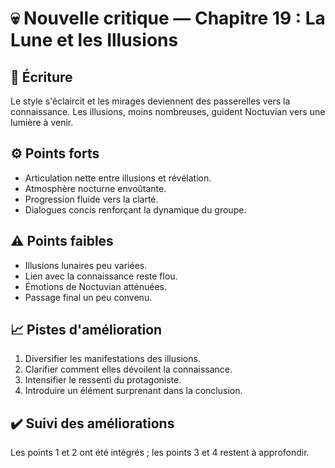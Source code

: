 # 💀 Nouvelle critique — Chapitre 19 : La Lune et les Illusions

## 🧠 Écriture
Le style s'éclaircit et les mirages deviennent des passerelles vers la connaissance. Les illusions, moins nombreuses, guident Noctuvian vers une lumière à venir.

## ⚙️ Points forts
- Articulation nette entre illusions et révélation.
- Atmosphère nocturne envoûtante.
- Progression fluide vers la clarté.
- Dialogues concis renforçant la dynamique du groupe.

## ⚠️ Points faibles
- Illusions lunaires peu variées.
- Lien avec la connaissance reste flou.
- Émotions de Noctuvian atténuées.
- Passage final un peu convenu.

## 📈 Pistes d'amélioration
1. Diversifier les manifestations des illusions.
2. Clarifier comment elles dévoilent la connaissance.
3. Intensifier le ressenti du protagoniste.
4. Introduire un élément surprenant dans la conclusion.

## ✔️ Suivi des améliorations
Les points 1 et 2 ont été intégrés ; les points 3 et 4 restent à approfondir.

